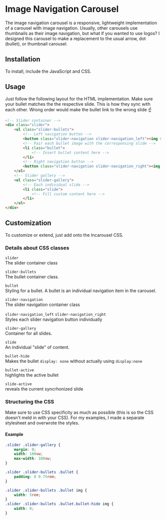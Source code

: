 # Image Navigation Carousel

The image navigation carousel is a responsive, lightweight implementation of a carousel with image navigation.
Usually, other carousels use thumbnails as their image navigation, but what if you wanted to use logos?
I designed this carousel to make a replacement to the usual arrow, dot (bullet), or thumbnail carousel.

## Installation

To install, include the JavaScript and CSS.

## Usage

Just follow the following layout for the HTML implementation. Make sure your bullet matches
the the respective slide. This is how they sync with each other. Wrong order would make the bullet
link to the wrong slide ☝️

```html
<!-- Slider container -->
<div class="slider">
    <ul class="slider-bullets">
        <!-- Left navigation button -->
        <button class="slider-navigation slider-navigation_left"><img src="/img/left-arrow.svg"/></button>
        <!-- Pair each bullet image with the corresponsing slide -->
        <li class="bullet">
            <!-- Insert bullet content here -->
        </li>
        <!-- Right navigation button -->
        <button class="slider-navigation slider-navigation_right"><img src="/img/right-arrow.svg"/></button>
    </ul>
    <!-- Slider gallery -->
    <ul class="slider-gallery">
        <!-- Each individual slide -->
        <li class="slide">
            <!-- Fill custom content here -->
        </li>
    </ul>
</div>
```  

## Customization

To customize or extend, just add onto the Incarousel CSS.

### Details about CSS classes

`slider`  
The slider container class  

`slider-bullets`  
The bullet container class.  

`bullet`  
Styling for a bullet. A bullet is an individual navigation item in the carousel.  

`slider-navigation`  
The slider navigation container class  

`slider-navigation_left` `slider-navigation_right`  
Styles each slider navigation button individually  

`slider-gallery`  
Container for all slides.  

`slide`  
An individual "slide" of content.  

`bullet-hide`  
Makes the bullet `display: none` without actually using `display:none`  

`bullet-active`  
highlights the active bullet  

`slide-active`  
reveals the current syncrhonized slide  

### Structuring the CSS

Make sure to use CSS specificity as much as possible (this is so the CSS doesn't meld in with your CSS).
For my examples, I made a separate stylesheet and overwrote the styles.

#### Example

```css
.slider .slider-gallery {
    margin: 0;
    width: 100vw;
    max-width: 100vw;
}

.slider .slider-bullets .bullet {
    padding: 0 0.75rem;
}

.slider .slider-bullets .bullet img {
    width: 5rem;
}
.slider .slider-bullets .bullet.bullet-hide img {
    width: 0;
}
```
